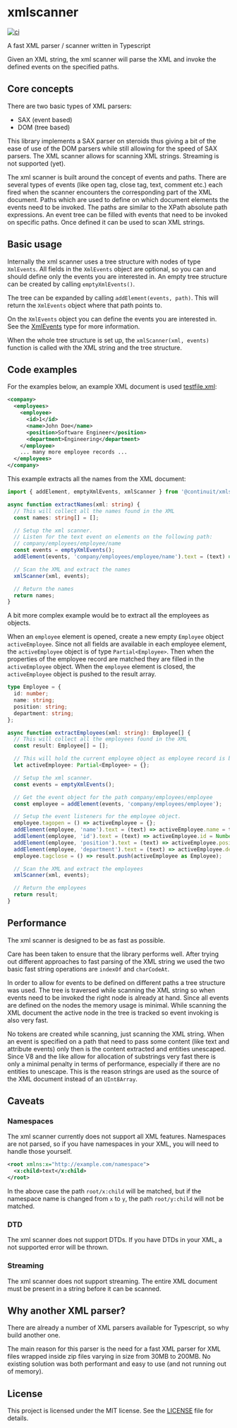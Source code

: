 # xmlscanner

[![ci](https://github.com/ContinuIT-nl/xmlscanner/actions/workflows/ci.yml/badge.svg)](https://github.com/ContinuIT-nl/xmlscanner/actions/workflows/ci.yml)

A fast XML parser / scanner written in Typescript

Given an XML string, the xml scanner will parse the XML and invoke the defined events on the specified paths.

## Core concepts

There are two basic types of XML parsers:

- SAX (event based)
- DOM (tree based)

This library implements a SAX parser on steroids thus giving a bit of the ease of use of the DOM parsers while still allowing for the speed of SAX parsers. The XML scanner allows for scanning XML strings. Streaming is not supported (yet).

The xml scanner is built around the concept of events and paths.
There are several types of events (like open tag, close tag, text, comment etc.) each fired when the scanner encounters the corresponding part of the XML document.
Paths which are used to define on which document elements the events need to be invoked. The paths are similar to the XPath absolute path expressions.
An event tree can be filled with events that need to be invoked on specific paths. Once defined it can be used to scan XML strings.

## Basic usage

Internally the xml scanner uses a tree structure with nodes of type `XmlEvents`. All fields in the `XmlEvents` object are optional, so you can and should define only the events you are interested in. An empty tree structure can be created by calling `emptyXmlEvents()`.

The tree can be expanded by calling `addElement(events, path)`. This will return the `XmlEvents` object where that path points to.

On the `XmlEvents` object you can define the events you are interested in. See the [XmlEvents](./src/xmlScannerTypes.ts) type for more information.

When the whole tree structure is set up, the `xmlScanner(xml, events)` function is called with the XML string and the tree structure.

## Code examples

For the examples below, an example XML document is used [testfile.xml](./test/testfile.xml):

```xml
<company>
  <employees>
    <employee>
      <id>1</id>
      <name>John Doe</name>
      <position>Software Engineer</position>
      <department>Engineering</department>
    </employee>
    ... many more employee records ...
  </employees>
</company>
```

This example extracts all the names from the XML document:

```typescript
import { addElement, emptyXmlEvents, xmlScanner } from '@continuit/xmlscanner';

async function extractNames(xml: string) {
  // This will collect all the names found in the XML
  const names: string[] = [];

  // Setup the xml scanner.
  // Listen for the text event on elements on the following path:
  // company/employees/employee/name
  const events = emptyXmlEvents();
  addElement(events, 'company/employees/employee/name').text = (text) => names.push(text);

  // Scan the XML and extract the names
  xmlScanner(xml, events);

  // Return the names
  return names;
}
```

A bit more complex example would be to extract all the employees as objects.

When an `employee` element is opened, create a new empty `Employee` object `activeEmployee`.
Since not all fields are available in each employee element, the `activeEmployee` object is of type `Partial<Employee>`.
Then when the properties of the employee record are matched they are filled in the `activeEmployee` object.
When the `employee` element is closed, the `activeEmployee` object is pushed to the result array.

```typescript
type Employee = {
  id: number;
  name: string;
  position: string;
  department: string;
};

async function extractEmployees(xml: string): Employee[] {
  // This will collect all the employees found in the XML
  const result: Employee[] = [];

  // This will hold the current employee object as employee record is being parsed
  let activeEmployee: Partial<Employee> = {};

  // Setup the xml scanner.
  const events = emptyXmlEvents();

  // Get the event object for the path company/employees/employee
  const employee = addElement(events, 'company/employees/employee');

  // Setup the event listeners for the employee object.
  employee.tagopen = () => activeEmployee = {};
  addElement(employee, 'name').text = (text) => activeEmployee.name = text;
  addElement(employee, 'id').text = (text) => activeEmployee.id = Number.parseInt(text);
  addElement(employee, 'position').text = (text) => activeEmployee.position = text;
  addElement(employee, 'department').text = (text) => activeEmployee.department = text;
  employee.tagclose = () => result.push(activeEmployee as Employee);

  // Scan the XML and extract the employees
  xmlScanner(xml, events);

  // Return the employees
  return result;
}
```

## Performance

The xml scanner is designed to be as fast as possible.

Care has been taken to ensure that the library performs well. After trying out different approaches to fast parsing of the XML string we used the two basic fast string operations are `indexOf` and `charCodeAt`.

In order to allow for events to be defined on different paths a tree structure was used.
The tree is traversed while scanning the XML string so when events need to be invoked the right node is already at hand.
Since all events are defined on the nodes the memory usage is minimal.
While scanning the XML document the active node in the tree is tracked so event invoking is also very fast.

No tokens are created while scanning, just scanning the XML string.
When an event is specified on a path that need to pass some content (like text and attribute events) only then is the content extracted and entities unescaped.
Since V8 and the like allow for allocation of substrings very fast there is only a minimal penalty in terms of performance, especially if there are no entities to unescape.
This is the reason strings are used as the source of the XML document instead of an `UInt8Array`.

## Caveats

### Namespaces

The xml scanner currently does not support all XML features. Namespaces are not parsed, so if you have namespaces in your XML, you will need to handle those yourself.

```xml
<root xmlns:x="http://example.com/namespace">
  <x:child>text</x:child>
</root>
```

In the above case the path `root/x:child` will be matched, but if the namespace name is changed from `x` to `y`, the path `root/y:child` will not be matched.

### DTD

The xml scanner does not support DTDs. If you have DTDs in your XML, a not supported error will be thrown.

### Streaming

The xml scanner does not support streaming. The entire XML document must be present in a string before it can be scanned.

## Why another XML parser?

There are already a number of XML parsers available for Typescript, so why build another one.

The main reason for this parser is the need for a fast XML parser for XML files wrapped inside zip files varying in size from 30MB to 200MB.
No existing solution was both performant and easy to use (and not running out of memory).

## License

This project is licensed under the MIT license. See the [LICENSE](./LICENSE) file for details.
